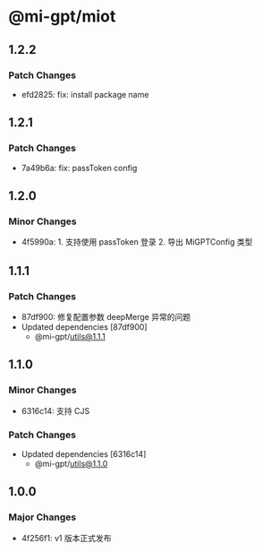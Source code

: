 # @mi-gpt/miot

## 1.2.2

### Patch Changes

- efd2825: fix: install package name

## 1.2.1

### Patch Changes

- 7a49b6a: fix: passToken config

## 1.2.0

### Minor Changes

- 4f5990a: 1. 支持使用 passToken 登录 2. 导出 MiGPTConfig 类型

## 1.1.1

### Patch Changes

- 87df900: 修复配置参数 deepMerge 异常的问题
- Updated dependencies [87df900]
  - @mi-gpt/utils@1.1.1

## 1.1.0

### Minor Changes

- 6316c14: 支持 CJS

### Patch Changes

- Updated dependencies [6316c14]
  - @mi-gpt/utils@1.1.0

## 1.0.0

### Major Changes

- 4f256f1: v1 版本正式发布
